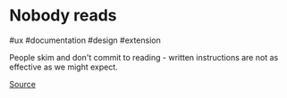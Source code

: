 # Nobody reads

#ux #documentation #design #extension

People skim and don't commit to reading - written instructions are not as effective as we might expect.

[Source](https://medium.com/radical-ux/nine-nasty-ux-truths-83b30ea94355)